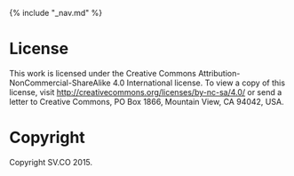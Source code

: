 {% include "_nav.md" %}

# License

This work is licensed under the Creative Commons Attribution-NonCommercial-ShareAlike 4.0 International license. To view a copy of this license, visit http://creativecommons.org/licenses/by-nc-sa/4.0/ or send a letter to Creative Commons, PO Box 1866, Mountain View, CA 94042, USA.

# Copyright

Copyright SV.CO 2015.
